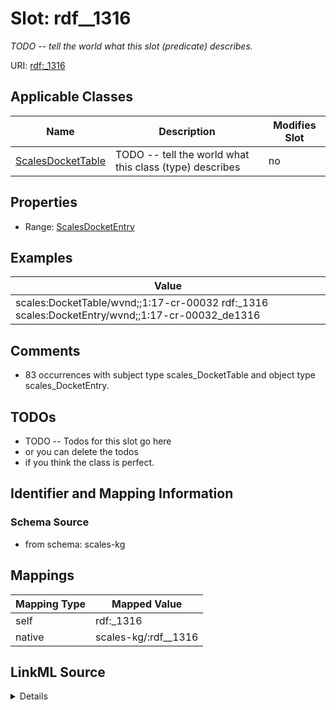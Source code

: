 

# Slot: rdf__1316


_TODO -- tell the world what this slot (predicate) describes._





URI: [rdf:_1316](http://www.w3.org/1999/02/22-rdf-syntax-ns#_1316)



<!-- no inheritance hierarchy -->





## Applicable Classes

| Name | Description | Modifies Slot |
| --- | --- | --- |
| [ScalesDocketTable](../classes/ScalesDocketTable.md) | TODO -- tell the world what this class (type) describes |  no  |







## Properties

* Range: [ScalesDocketEntry](../classes/ScalesDocketEntry.md)






## Examples

| Value |
| --- |
| scales:DocketTable/wvnd;;1:17-cr-00032 rdf:_1316 scales:DocketEntry/wvnd;;1:17-cr-00032_de1316 |

## Comments

* 83 occurrences with subject type scales_DocketTable and object type scales_DocketEntry.

## TODOs

* TODO -- Todos for this slot go here
* or you can delete the todos
* if you think the class is perfect.

## Identifier and Mapping Information







### Schema Source


* from schema: scales-kg




## Mappings

| Mapping Type | Mapped Value |
| ---  | ---  |
| self | rdf:_1316 |
| native | scales-kg/:rdf__1316 |




## LinkML Source

<details>
```yaml
name: rdf__1316
description: TODO -- tell the world what this slot (predicate) describes.
todos:
- TODO -- Todos for this slot go here
- or you can delete the todos
- if you think the class is perfect.
comments:
- 83 occurrences with subject type scales_DocketTable and object type scales_DocketEntry.
examples:
- value: scales:DocketTable/wvnd;;1:17-cr-00032 rdf:_1316 scales:DocketEntry/wvnd;;1:17-cr-00032_de1316
from_schema: scales-kg
rank: 1000
slot_uri: rdf:_1316
alias: rdf__1316
domain_of:
- scales_DocketTable
range: scales_DocketEntry

```
</details>